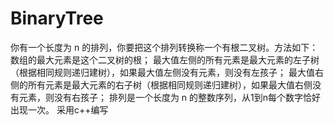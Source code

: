 # BinaryTree
你有一个长度为 n 的排列，你要把这个排列转换称一个有根二叉树。方法如下：  数组的最大元素是这个二叉树的根； 最大值左侧的所有元素是最大元素的左子树（根据相同规则递归建树），如果最大值左侧没有元素，则没有左孩子； 最大值右侧的所有元素是最大元素的右子树（根据相同规则递归建树），如果最大值右侧没有元素，则没有右孩子； 排列是一个长度为 n 的整数序列，从1到n每个数字恰好出现一次。
采用c++编写
